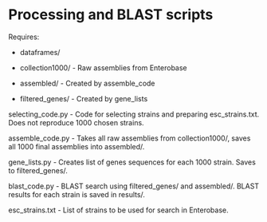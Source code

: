 # Processing and BLAST scripts

Requires:

- dataframes/

- collection1000/ - Raw assemblies from Enterobase

- assembled/ - Created by assemble\_code

- filtered\_genes/ - Created by gene\_lists





selecting\_code.py - Code for selecting strains and preparing esc\_strains.txt. Does not reproduce 1000 chosen strains.

assemble\_code.py - Takes all raw assemblies from collection1000/, saves all 1000 final assemblies into assembled/.

gene\_lists.py - Creates list of genes sequences for each 1000 strain. Saves to filtered\_genes/.

blast\_code.py - BLAST search using filtered\_genes/ and assembled/. BLAST results for each strain is saved in results/.

esc\_strains.txt - List of strains to be used for search in Enterobase.


